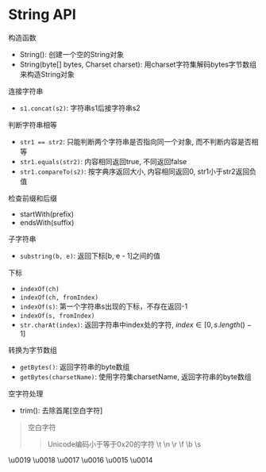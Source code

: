 # String API

构造函数

- String(): 创建一个空的String对象
- String(byte[] bytes, Charset charset): 用charset字符集解码bytes字节数组来构造String对象

连接字符串

- `s1.concat(s2)`: 字符串s1后接字符串s2

判断字符串相等

- `str1 == str2`: 只能判断两个字符串是否指向同一个对象, 而不判断内容是否相等
- `str1.equals(str2)`: 内容相同返回true, 不同返回false
- `str1.compareTo(s2)`: 按字典序返回大小, 内容相同返回0, str1小于str2返回负值

检查前缀和后缀

- startWith(prefix)
- endsWith(suffix)

子字符串

- `substring(b, e)`: 返回下标[b, e - 1]之间的值

下标

- `indexOf(ch)`
- `indexOf(ch, fromIndex)`
- `indexOf(s)`: 第一个字符串s出现的下标，不存在返回-1
- `indexOf(s, fromIndex)`
- `str.charAt(index)`: 返回字符串中index处的字符, $index \in [0, s.length() - 1]$

转换为字节数组

- `getBytes()`: 返回字符串的byte数组
- `getBytes(charsetName)`: 使用字符集charsetName, 返回字符串的byte数组

空字符处理

- trim(): 去除首尾[空白字符]

> 空白字符
>> Unicode编码小于等于0x20的字符
>> \t \n \r \f \b \s

\u0019
\u0018
\u0017
\u0016
\u0015
\u0014
